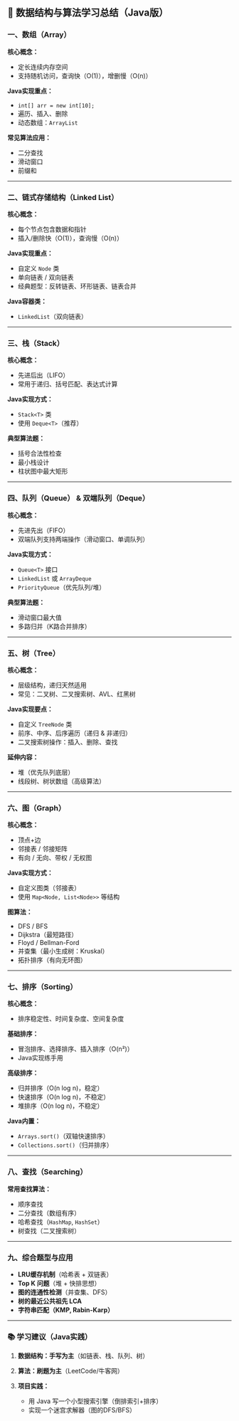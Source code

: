 ## 🧠 数据结构与算法学习总结（Java版）



### 一、数组（Array）

**核心概念：**

* 定长连续内存空间
* 支持随机访问，查询快（O(1)），增删慢（O(n)）

**Java实现重点：**

* `int[] arr = new int[10];`
* 遍历、插入、删除
* 动态数组：`ArrayList`

**常见算法应用：**

* 二分查找
* 滑动窗口
* 前缀和

---

### 二、链式存储结构（Linked List）

**核心概念：**

* 每个节点包含数据和指针
* 插入/删除快（O(1)），查询慢（O(n)）

**Java实现重点：**

* 自定义 `Node` 类
* 单向链表 / 双向链表
* 经典题型：反转链表、环形链表、链表合并

**Java容器类：**

* `LinkedList`（双向链表）

---

### 三、栈（Stack）

**核心概念：**

* 先进后出（LIFO）
* 常用于递归、括号匹配、表达式计算

**Java实现方式：**

* `Stack<T>` 类
* 使用 `Deque<T>`（推荐）

**典型算法题：**

* 括号合法性检查
* 最小栈设计
* 柱状图中最大矩形

---

### 四、队列（Queue） & 双端队列（Deque）

**核心概念：**

* 先进先出（FIFO）
* 双端队列支持两端操作（滑动窗口、单调队列）

**Java实现方式：**

* `Queue<T>` 接口
* `LinkedList` 或 `ArrayDeque`
* `PriorityQueue`（优先队列/堆）

**典型算法题：**

* 滑动窗口最大值
* 多路归并（K路合并排序）

---

### 五、树（Tree）

**核心概念：**

* 层级结构，递归天然适用
* 常见：二叉树、二叉搜索树、AVL、红黑树

**Java实现要点：**

* 自定义 `TreeNode` 类
* 前序、中序、后序遍历（递归 & 非递归）
* 二叉搜索树操作：插入、删除、查找

**延伸内容：**

* 堆（优先队列底层）
* 线段树、树状数组（高级算法）

---

### 六、图（Graph）

**核心概念：**

* 顶点+边
* 邻接表 / 邻接矩阵
* 有向 / 无向、带权 / 无权图

**Java实现方式：**

* 自定义图类（邻接表）
* 使用 `Map<Node, List<Node>>` 等结构

**图算法：**

* DFS / BFS
* Dijkstra（最短路径）
* Floyd / Bellman-Ford
* 并查集（最小生成树：Kruskal）
* 拓扑排序（有向无环图）

---

### 七、排序（Sorting）

**核心概念：**

* 排序稳定性、时间复杂度、空间复杂度

**基础排序：**

* 冒泡排序、选择排序、插入排序（O(n²)）
* Java实现练手用

**高级排序：**

* 归并排序（O(n log n)，稳定）
* 快速排序（O(n log n)，不稳定）
* 堆排序（O(n log n)，不稳定）

**Java内置：**

* `Arrays.sort()`（双轴快速排序）
* `Collections.sort()`（归并排序）

---

### 八、查找（Searching）

**常用查找算法：**

* 顺序查找
* 二分查找（数组有序）
* 哈希查找（`HashMap`, `HashSet`）
* 树查找（二叉搜索树）

---

### 九、综合题型与应用

* **LRU缓存机制**（哈希表 + 双链表）
* **Top K 问题**（堆 + 快排思想）
* **图的连通性检测**（并查集、DFS）
* **树的最近公共祖先 LCA**
* **字符串匹配（KMP, Rabin-Karp）**

---

### 📚 学习建议（Java实践）

1. **数据结构：手写为主**（如链表、栈、队列、树）
2. **算法：刷题为主**（LeetCode/牛客网）
3. **项目实践：**

   * 用 Java 写一个小型搜索引擎（倒排索引+排序）
   * 实现一个迷宫求解器（图的DFS/BFS）

